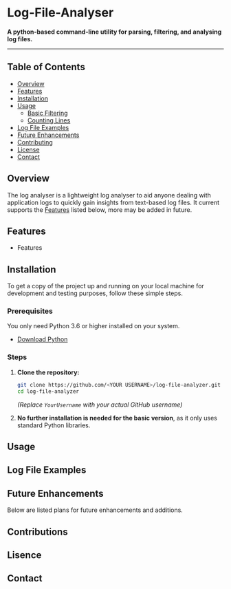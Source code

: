 # Log-File-Analyser

**A python-based command-line utility for parsing, filtering, and analysing log files.**

---

## Table of Contents

* [Overview](#overview)
* [Features](#features)
* [Installation](#installation)
* [Usage](#usage)
    * [Basic Filtering](#basic-filtering)
    * [Counting Lines](#counting-lines)
* [Log File Examples](#log-file-examples)
* [Future Enhancements](#future-enhancements)
* [Contributing](#contributing)
* [License](#license)
* [Contact](#contact)

## Overview

The log analyser is a lightweight log analyser to aid anyone dealing with application logs to quickly gain insights from text-based log files. It current supports the [Features](#features) listed below, more may be added in future.

## Features

* Features

## Installation

To get a copy of the project up and running on your local machine for development and testing purposes, follow these simple steps.

### Prerequisites

You only need Python 3.6 or higher installed on your system.

* [Download Python](https://www.python.org/downloads/)

### Steps

1.  **Clone the repository:**
    ```bash
    git clone https://github.com/<YOUR USERNAME>/log-file-analyzer.git
    cd log-file-analyzer
    ```
    *(Replace `YourUsername` with your actual GitHub username)*

2.  **No further installation is needed for the basic version**, as it only uses standard Python libraries.

## Usage

## Log File Examples

## Future Enhancements 

Below are listed plans for future enhancements and additions.

## Contributions

## Lisence

## Contact



